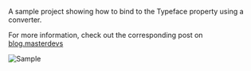 A sample project showing how to bind to the Typeface property using a converter.

For more information, check out the corresponding post on [blog.masterdevs](http://blog.masterdevs.com/droid-fonts/)


![Sample](http://i2.wp.com/blog.masterdevs.com/wp-content/uploads/2014/10/FontBindingSample.gif)

